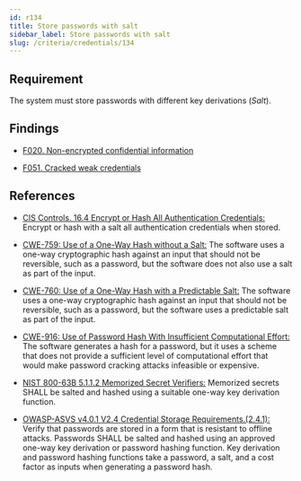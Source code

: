 ```yaml
---
id: r134
title: Store passwords with salt
sidebar_label: Store passwords with salt
slug: /criteria/credentials/134
---
```


## Requirement

The system must store passwords
with different key derivations (*Salt*).

## Findings

- [F020. Non-encrypted confidential information](https://fluidattacks.com/products/rules/findings/020/)

- [F051. Cracked weak credentials](https://fluidattacks.com/products/rules/findings/051/)

## References

- [CIS Controls. 16.4 Encrypt or Hash All Authentication Credentials:](https://www.cisecurity.org/controls/)
Encrypt or hash with a salt all authentication credentials when stored.

- [CWE-759: Use of a One-Way Hash without a Salt:](https://cwe.mitre.org/data/definitions/759.html)
The software uses a one-way cryptographic hash against an input that should not
be reversible, such as a password,
but the software does not also use a salt as part of the input.

- [CWE-760: Use of a One-Way Hash with a Predictable Salt:](https://cwe.mitre.org/data/definitions/760.html)
The software uses a one-way cryptographic hash against an input that should not
be reversible, such as a password,
but the software uses a predictable salt as part of the input.

- [CWE-916: Use of Password Hash With Insufficient Computational Effort:](https://cwe.mitre.org/data/definitions/916.html)
The software generates a hash for a password,
but it uses a scheme that does not provide a sufficient level of computational
effort that would make password cracking attacks infeasible or expensive.

- [NIST 800-63B 5.1.1.2 Memorized Secret Verifiers:](https://pages.nist.gov/800-63-3/sp800-63b.html)
Memorized secrets SHALL be salted and hashed using a suitable one-way key
derivation function.

- [OWASP-ASVS v4.0.1 V2.4 Credential Storage Requirements.(2.4.1):](https://owasp.org/www-project-application-security-verification-standard/) 
Verify that passwords are stored in a form that is resistant to offline
attacks.
Passwords SHALL be salted and hashed using an approved one-way key derivation
or password hashing function.
Key derivation and password hashing functions take a password, a salt,
and a cost factor as inputs when generating a password hash.
